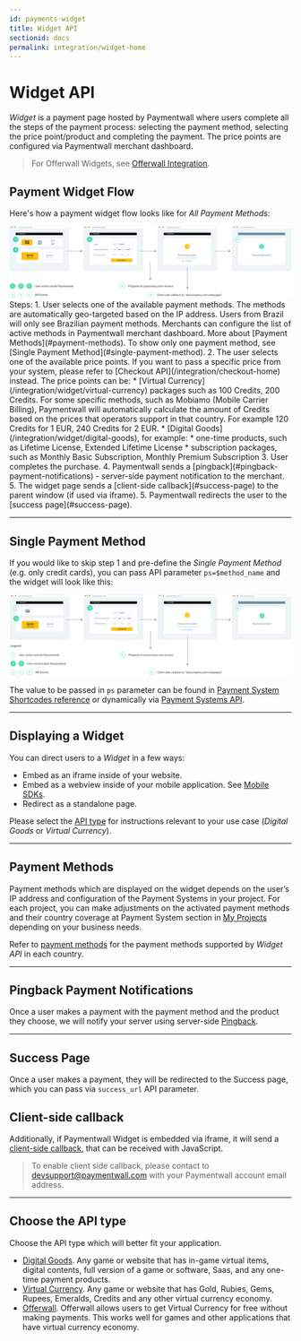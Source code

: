 ```yaml
---
id: payments-widget
title: Widget API
sectionid: docs
permalink: integration/widget-home
---
```


# Widget API

*Widget* is a payment page hosted by Paymentwall where users complete all the steps of the payment process: selecting the payment method, selecting the price point/product and completing the payment. The price points are configured via Paymentwall merchant dashboard.

> For Offerwall Widgets, see [Offerwall Integration](/integration/widget/offerwall).  

## Payment Widget Flow
Here's how a payment widget flow looks like for *All Payment Methods*:  
<div class="docs-img">
    <img src="/textures/pic/integration/widget/widget_multi.png" style="max-width: 100%" />
</div>
Steps:  
1. User selects one of the available payment methods.  
The methods are automatically geo-targeted based on the IP address. Users from Brazil will only see Brazilian payment methods. Merchants can configure the list of active methods in Paymentwall merchant dashboard. More about [Payment Methods](#payment-methods).
To show only one payment method, see [Single Payment Method](#single-payment-method).  
2. The user selects one of the available price points. If you want to pass a specific price from your system, please refer to [Checkout API](/integration/checkout-home) instead.  
The price points can be:
* [Virtual Currency](/integration/widget/virtual-currency) packages such as 100 Credits, 200 Credits.  
For some specific methods, such as Mobiamo (Mobile Carrier Billing), Paymentwall will automatically calculate the amount of Credits based on the prices that operators support in that country. For example 120 Credits for 1 EUR, 240 Credits for 2 EUR.
* [Digital Goods](/integration/widget/digital-goods), for example:
  * one-time products, such as Lifetime License, Extended Lifetime License  
  * subscription packages, such as Monthly Basic Subscription, Monthly Premium Subscription  
3. User completes the purchase.  
4. Paymentwall sends a [pingback](#pingback-payment-notifications) - server-side payment notification to the merchant.
5. The widget page sends a [client-side callback](#success-page) to the parent window (if used via iframe).
5. Paymentwall redirects the user to the [success page](#success-page).

***  
## Single Payment Method  
If you would like to skip step 1 and pre-define the *Single Payment Method* (e.g. only credit cards), you can pass API parameter ```ps=$method_name``` and the widget will look like this:  
<div class="docs-img">
    <img src="/textures/pic/integration/widget/widget_uni.png"/>
</div>

The value to be passed in ```ps``` parameter can be found in [Payment System Shortcodes reference](/reference/payment-system-shortcodes) or dynamically via [Payment Systems API](/apis#section-tools-payment-systems).

***
## Displaying a Widget

You can direct users to a *Widget* in a few ways:
* Embed as an iframe inside of your website.
* Embed as a webview inside of your mobile application. See [Mobile SDKs](/integration/sdks/mobile-home).
* Redirect as a standalone page.

Please select the [API type](#choose-the-api-type) for instructions relevant to your use case (*Digital Goods* or *Virtual Currency*).

***

## Payment Methods

Payment methods which are displayed on the widget depends on the user’s IP address and configuration of the Payment Systems in your project. For each project, you can make adjustments on the activated payment methods and their country coverage at Payment System section in [My Projects](https://api.paymentwall.com/developers/applications) depending on your business needs.

Refer to [payment methods](/payment-method/credit-card) for the payment methods supported by *Widget API* in each country.

***

## Pingback Payment Notifications

Once a user makes a payment with the payment method and the product they choose, we will notify your server using server-side [Pingback](/reference/pingback-home).

***

## Success Page

Once a user makes a payment, they will be redirected to the Success page, which you can pass via ```success_url``` API parameter.

## Client-side callback

Additionally, if Paymentwall Widget is embedded via iframe, it will send a [client-side callback](/reference/client-side-callback), that can be received with JavaScript.
> To enable client side callback, please contact to devsupport@paymentwall.com with your Paymentwall account email address.

***

## Choose the API type

Choose the API type which will better fit your application.

* [Digital Goods](/integration/widget/digital-goods). Any game or website that has in-game virtual items, digital contents, full version of a game or software, Saas, and any one-time payment products.
* [Virtual Currency](/integration/widget/virtual-currency). Any game or website that has Gold, Rubies, Gems, Rupees, Emeralds, Credits and any other virtual currency economy.
* [Offerwall](/integration/widget/offerwall). Offerwall allows users to get Virtual Currency for free without making payments. This works well for games and other applications that have virtual currency economy.
